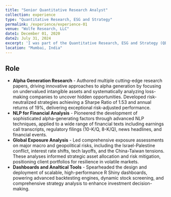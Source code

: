 ```yaml
---
title: "Senior Quantitative Research Analyst"
collection: experience
type: "Quantitative Research, ESG and Strategy"
permalink: /experience/experience-01
venue: "Wolfe Research, LLC"
date1: December 01, 2020
date2: July 31, 2024
excerpt: 'I was part of the Quantitative Research, ESG and Strategy (QES) at Wolfe Research, primarily working with the Alpha Research team. I worked on publishing multiple research papers on alpha research utilizing machine learning and NLP techniques.'
location: "Mumbai, India"
---
```


## Role
- **Alpha Generation Research** - Authored multiple cutting-edge research papers, driving innovative approaches to alpha generation by focusing on undervalued intangible assets and systematically analyzing loss-making companies to uncover hidden opportunities. Developed risk-neutralized strategies achieving a Sharpe Ratio of 1.53 and annual returns of 19%, delivering exceptional risk-adjusted performance.
- **NLP for Financial Analysis** - Pioneered the development of sophisticated alpha-generating factors through advanced NLP techniques, applied to a wide range of financial texts including earnings call transcripts, regulatory filings (10-K/Q, 8-K/Q), news headlines, and financial events.
- **Global Exposure Analysis** - Led comprehensive exposure assessments on major macro and geopolitical risks, including the Israel-Palestine conflict, interest rate shifts, tech layoffs, and the China-Taiwan tensions. These analyses informed strategic asset allocation and risk mitigation, positioning client portfolios for resilience in volatile markets.
- **Dashboards and Analtical Tools** - Spearheaded the design and deployment of scalable, high-performance R Shiny dashboards, powering advanced backtesting engines, dynamic stock screening, and comprehensive strategy analysis to enhance investment decision-making.


<!-- 
Heading 1
======

Heading 2
======

Heading 3
====== -->
